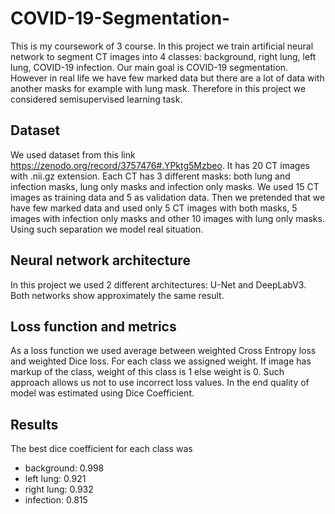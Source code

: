 # COVID-19-Segmentation-
This is my coursework of 3 course. In this project we train artificial neural network to segment CT images into 4 classes: background, right lung, left lung, COVID-19 infection. Our main goal is COVID-19 segmentation. However in real life we have few marked data but there are a lot of data with another masks for example with lung mask. Therefore in this project we considered semisupervised learning task.
## Dataset
We used dataset from this link https://zenodo.org/record/3757476#.YPktg5Mzbeo. It has 20 CT images with .nii.gz extension. Each CT has 3 different masks: both lung and infection masks, lung only masks and infection only masks. We used 15 CT images as training data and 5 as validation data. Then we pretended that we have few marked data and used only 5 CT images with both masks, 5 images with infection only masks and other 10 images with lung only masks. Using such separation we model real situation. 
## Neural network architecture
In this project we used 2 different architectures: U-Net and DeepLabV3. Both networks show approximately the same result.
## Loss function and metrics
As a loss function we used average between weighted Cross Entropy loss and weighted Dice loss. For each class we assigned weight. If image has markup of the class, weight of this class is 1 else weight is 0. Such approach allows us not to use incorrect loss values. In the end quality of model was estimated using Dice Coefficient.
## Results
The best dice coefficient for each class was
 - background: 0.998
 - left lung:  0.921
 - right lung: 0.932
 - infection:  0.815
